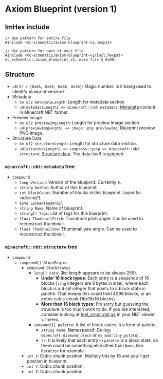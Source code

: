 # Axiom Blueprint (version 1)
## ImHex include
```hexpat
// Use pattern for entire file
#include <mc-schematic/axiom-blueprint-v1.hexpat>

// Use pattern for part of your file
#include <mc-schematic/axiom-blueprint-v1/incl.hexpat>
mc_schematic::axiom_blueprint_v1::main file @ 0x00;
```

## Structure
- `u8[4] = {0x0A, 0xE5, 0xBB, 0x36}`: Magic number. Is it being used to identify blueprint version?
- Metadata
    - `be u32 metadataLength`: Length for metadata section.
    - `u8[metadataLength] => minecraft::nbt metadata`: [Metadata](#minecraftnbt-metadata-tree) content in Minecraft NBT format.
- Preview Image
    - `be u32 previewImgLength`: Length for preview image section.
    - `u8[previewImgLength] => image::png previewImg`: Blueprint preview PNG image.
- Structure Data
    - `be u32 structureLength`: Length for structure data section.
    - `u8[structureLength] => compress::gzip => minecraft::nbt structure`: [Structure data](#minecraftnbt-structure-tree). The data itself is gzipped.

### `minecraft::nbt`: `metadata` tree
- `compound`
    - `long Version`: Version of the blueprint. Currently `0`.
    - `string Author`: Author of this blueprint.
    - `int BlockCount`: Number of blocks in this blueprint. (used for indexing?).
    - `byte LockedThumbnail`
    - `string Name`: Name of blueprint.
    - `string[] Tags`: List of tags for this blueprint.
    - `float ThumbnailPitch`: Thumbnail pitch angle. Can be used to reconstruct thumbnail.
    - `float ThumbnailYaw`: Thumbnail yaw angle. Can be used to reconstruct thumbnail.

### `minecraft::nbt`: `structure` tree
- `compound`
    - `compound[] BlockRegion`
        - `compound BlockStates`
            - `long[] data`: (list length appears to be always 256).
                - **Under 16 block types:** Each entry is a sequence of 16 blocks (`long` integers are 8 bytes in size), where each block is a 4-bit integer that points to a block state in palette. That means this could hold 4096 blocks, or an entire cubic chunk (16x16x16 blocks).
                - **More than 16 block types:** I'm sorry but guessing the structure is too much work to do. If you are interested, consider looking at [test_struct.nbt.gz](./test_struct.nbt.gz) in your NBT viewer + ImHex.
            - `compound[] palette`: A list of block states in a form of palette.
                - `string Name`: Namespaced IDs (eg: `minecraft:diamond_block` or `my_mod:tiny_potato`).
                - `//`: It is likely that each entry in `palette` is a block state, so there could be something else other than `Name`, like `Rotation` for example.
        - `int X`: Cubic chunk position. Multiply this by 16 and you'll get position in blueprint.
        - `int Y`: Cubic chunk position.
        - `int Z`: Cubic chunk position.